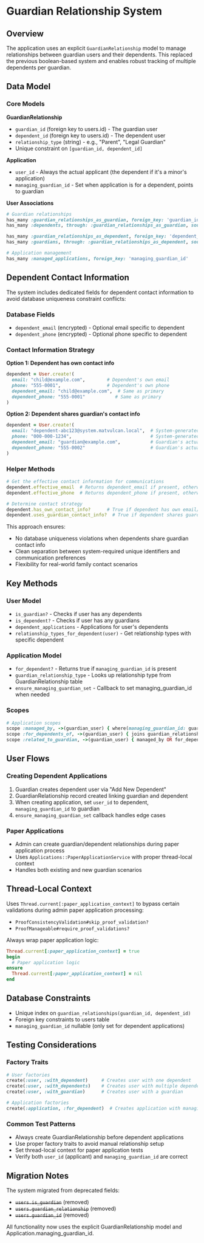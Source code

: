 # Guardian Relationship System

## Overview

The application uses an explicit `GuardianRelationship` model to manage relationships between guardian users and their dependents. This replaced the previous boolean-based system and enables robust tracking of multiple dependents per guardian.

## Data Model

### Core Models

**GuardianRelationship**
- `guardian_id` (foreign key to users.id) - The guardian user
- `dependent_id` (foreign key to users.id) - The dependent user  
- `relationship_type` (string) - e.g., "Parent", "Legal Guardian"
- Unique constraint on `[guardian_id, dependent_id]`

**Application**
- `user_id` - Always the actual applicant (the dependent if it's a minor's application)
- `managing_guardian_id` - Set when application is for a dependent, points to guardian

**User Associations**
```ruby
# Guardian relationships
has_many :guardian_relationships_as_guardian, foreign_key: 'guardian_id'
has_many :dependents, through: :guardian_relationships_as_guardian, source: :dependent_user

has_many :guardian_relationships_as_dependent, foreign_key: 'dependent_id'  
has_many :guardians, through: :guardian_relationships_as_dependent, source: :guardian_user

# Application management
has_many :managed_applications, foreign_key: 'managing_guardian_id'
```

## Dependent Contact Information

The system includes dedicated fields for dependent contact information to avoid database uniqueness constraint conflicts:

### Database Fields
- `dependent_email` (encrypted) - Optional email specific to dependent
- `dependent_phone` (encrypted) - Optional phone specific to dependent

### Contact Information Strategy

**Option 1: Dependent has own contact info**
```ruby
dependent = User.create!(
  email: "child@example.com",        # Dependent's own email
  phone: "555-0001",                 # Dependent's own phone
  dependent_email: "child@example.com",  # Same as primary
  dependent_phone: "555-0001"           # Same as primary
)
```

**Option 2: Dependent shares guardian's contact info**
```ruby
dependent = User.create!(
  email: "dependent-abc123@system.matvulcan.local",  # System-generated unique email
  phone: "000-000-1234",                             # System-generated unique phone
  dependent_email: "guardian@example.com",           # Guardian's actual email
  dependent_phone: "555-0002"                        # Guardian's actual phone
)
```

### Helper Methods
```ruby
# Get the effective contact information for communications
dependent.effective_email  # Returns dependent_email if present, otherwise email
dependent.effective_phone  # Returns dependent_phone if present, otherwise phone

# Determine contact strategy
dependent.has_own_contact_info?      # True if dependent has own email/phone
dependent.uses_guardian_contact_info?  # True if dependent shares guardian's contact
```

This approach ensures:
- No database uniqueness violations when dependents share guardian contact info
- Clean separation between system-required unique identifiers and communication preferences
- Flexibility for real-world family contact scenarios

## Key Methods

### User Model
- `is_guardian?` - Checks if user has any dependents
- `is_dependent?` - Checks if user has any guardians
- `dependent_applications` - Applications for user's dependents
- `relationship_types_for_dependent(user)` - Get relationship types with specific dependent

### Application Model
- `for_dependent?` - Returns true if `managing_guardian_id` is present
- `guardian_relationship_type` - Looks up relationship type from GuardianRelationship table
- `ensure_managing_guardian_set` - Callback to set managing_guardian_id when needed

### Scopes
```ruby
# Application scopes
scope :managed_by, ->(guardian_user) { where(managing_guardian_id: guardian_user.id) }
scope :for_dependents_of, ->(guardian_user) { joins guardian_relationships, filters by guardian }
scope :related_to_guardian, ->(guardian_user) { managed_by OR for_dependents_of }
```

## User Flows

### Creating Dependent Applications
1. Guardian creates dependent user via "Add New Dependent" 
2. GuardianRelationship record created linking guardian and dependent
3. When creating application, set `user_id` to dependent, `managing_guardian_id` to guardian
4. `ensure_managing_guardian_set` callback handles edge cases

### Paper Applications
- Admin can create guardian/dependent relationships during paper application process
- Uses `Applications::PaperApplicationService` with proper thread-local context
- Handles both existing and new guardian scenarios

## Thread-Local Context

Uses `Thread.current[:paper_application_context]` to bypass certain validations during admin paper application processing:
- `ProofConsistencyValidation#skip_proof_validation?` 
- `ProofManageable#require_proof_validations?`

Always wrap paper application logic:
```ruby
Thread.current[:paper_application_context] = true
begin
  # Paper application logic
ensure
  Thread.current[:paper_application_context] = nil
end
```

## Database Constraints

- Unique index on `guardian_relationships(guardian_id, dependent_id)`
- Foreign key constraints to users table
- `managing_guardian_id` nullable (only set for dependent applications)

## Testing Considerations

### Factory Traits
```ruby
# User factories
create(:user, :with_dependent)     # Creates user with one dependent
create(:user, :with_dependents)    # Creates user with multiple dependents  
create(:user, :with_guardian)      # Creates user with a guardian

# Application factories
create(:application, :for_dependent)  # Creates application with managing_guardian_id set
```

### Common Test Patterns
- Always create GuardianRelationship before dependent applications
- Use proper factory traits to avoid manual relationship setup
- Set thread-local context for paper application tests
- Verify both `user_id` (applicant) and `managing_guardian_id` are correct

## Migration Notes

The system migrated from deprecated fields:
- ~~`users.is_guardian`~~ (removed)
- ~~`users.guardian_relationship`~~ (removed)  
- ~~`users.guardian_id`~~ (removed)

All functionality now uses the explicit GuardianRelationship model and Application.managing_guardian_id. 